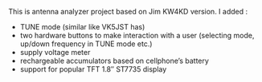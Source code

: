 This is antenna analyzer project based on Jim KW4KD version. I added :
- TUNE mode (similar like VK5JST has)
- two hardware buttons to make interaction with a user (selecting mode, up/down frequency in TUNE mode etc.)
- supply voltage meter
- rechargeable accumulators based on cellphone’s battery
- support for popular TFT 1.8″ ST7735 display

